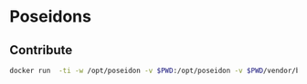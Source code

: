 # Poseidons 

## Contribute 

```bash 
docker run  -ti -w /opt/poseidon -v $PWD:/opt/poseidon -v $PWD/vendor/bundle:/usr/local/bundle --name poseidon -p 4000:4000 jekyll/jekyll jekyll serve
```

